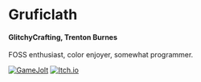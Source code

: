 # Gruficlath 
#### GlitchyCrafting, Trenton Burnes

FOSS enthusiast, color enjoyer, somewhat programmer.

[![GameJolt](https://img.shields.io/badge/Gamejolt-%23a3ff78?style=for-the-badge&logo=gamejolt&logoColor=black)](https://gamejolt.com/@Gruficlath)
[![Itch.io](https://img.shields.io/badge/Itch-%23FF0B34.svg?style=for-the-badge&logo=Itch.io&logoColor=white)](https://gruficlath.itch.io)

<!--*Co-founder of [Goofy Ah Productions](https://github.com/Goofy-Ah-Productions)*-->
<!--You should *definitely* go jump [DominicB3](https://github.com/DominicB3). 👍 (Mods, ban this guy!)-->
